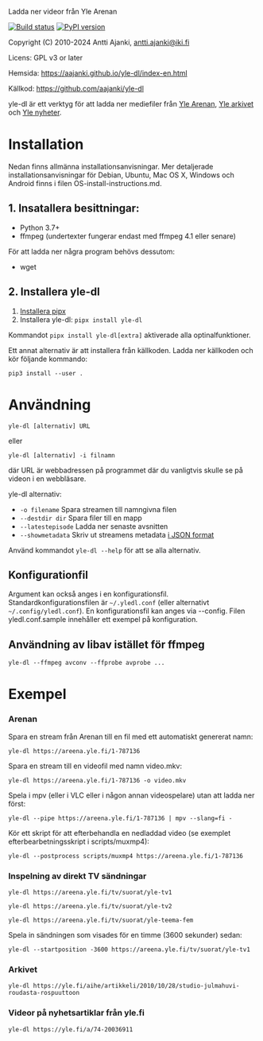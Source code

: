 Ladda ner videor från Yle Arenan

[![Build status](https://circleci.com/gh/aajanki/yle-dl.svg?style=shield)](https://app.circleci.com/pipelines/github/aajanki/yle-dl)
[![PyPI version](https://badge.fury.io/py/yle-dl.svg)](https://badge.fury.io/py/yle-dl)

Copyright (C) 2010-2024 Antti Ajanki, antti.ajanki@iki.fi

Licens: GPL v3 or later

Hemsida: https://aajanki.github.io/yle-dl/index-en.html

Källkod: https://github.com/aajanki/yle-dl

yle-dl är ett verktyg för att ladda ner mediefiler från
[Yle Arenan](https://arenan.yle.fi), [Yle arkivet](https://svenska.yle.fi/arkivet)
och [Yle nyheter](https://svenska.yle.fi/).

# Installation

Nedan finns allmänna installationsanvisningar. Mer detaljerade
installationsanvisningar för Debian, Ubuntu, Mac OS X, Windows och Android
finns i filen OS-install-instructions.md.

## 1. Insatallera besittningar:

* Python 3.7+
* ffmpeg (undertexter fungerar endast med ffmpeg 4.1 eller senare)

För att ladda ner några program behövs dessutom:

* wget

## 2. Installera yle-dl

1. [Installera pipx](https://pypa.github.io/pipx/)
2. Installera yle-dl: `pipx install yle-dl`

Kommandot `pipx install yle-dl[extra]` aktiverade alla optinalfunktioner.

Ett annat alternativ är att installera från källkoden. Ladda ner
källkoden och kör följande kommando:

```shell
pip3 install --user .
```

# Användning

```
yle-dl [alternativ] URL
```

eller

```
yle-dl [alternativ] -i filnamn
```

där URL är webbadressen på programmet där du vanligtvis skulle se på
videon i en webbläsare.

yle-dl alternativ:

* `-o filename`       Spara streamen till namngivna filen
* `--destdir dir`     Spara filer till en mapp
* `--latestepisode`   Ladda ner senaste avsnitten
* `--showmetadata`    Skriv ut streamens metadata [i JSON format](docs/metadata.md)

Använd kommandot `yle-dl --help` för att se alla alternativ.

## Konfigurationfil

Argument kan också anges i en konfigurationsfil. Standardkonfigurationsfilen är
`~/.yledl.conf` (eller alternativt `~/.config/yledl.conf`). En konfigurationsfil
kan anges via --config. Filen yledl.conf.sample innehåller ett exempel på
konfiguration.

## Användning av libav istället för ffmpeg

```
yle-dl --ffmpeg avconv --ffprobe avprobe ...
```

# Exempel

### Arenan

Spara en stream från Arenan till en fil med ett automatiskt genererat namn:
```
yle-dl https://areena.yle.fi/1-787136
```

Spara en stream till en videofil med namn video.mkv:
```
yle-dl https://areena.yle.fi/1-787136 -o video.mkv
```

Spela i mpv (eller i VLC eller i någon annan videospelare) utan att ladda ner först:

```
yle-dl --pipe https://areena.yle.fi/1-787136 | mpv --slang=fi -
```

Kör ett skript för att efterbehandla en nedladdad video (se exemplet efterbearbetningsskript i scripts/muxmp4):

```
yle-dl --postprocess scripts/muxmp4 https://areena.yle.fi/1-787136
```

### Inspelning av direkt TV sändningar

```
yle-dl https://areena.yle.fi/tv/suorat/yle-tv1

yle-dl https://areena.yle.fi/tv/suorat/yle-tv2

yle-dl https://areena.yle.fi/tv/suorat/yle-teema-fem
```

Spela in sändningen som visades för en timme (3600 sekunder) sedan:

```
yle-dl --startposition -3600 https://areena.yle.fi/tv/suorat/yle-tv1
```

### Arkivet

```
yle-dl https://yle.fi/aihe/artikkeli/2010/10/28/studio-julmahuvi-roudasta-rospuuttoon
```

### Videor på nyhetsartiklar från yle.fi

```
yle-dl https://yle.fi/a/74-20036911
```
